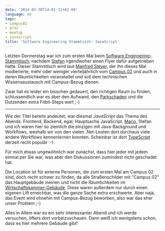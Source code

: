 ```yaml
---
date: '2014-03-30T14:01:31+02:00'
language: de
tags:
- campus02
- graz
- meetup
- javascript
title: 'Software Engineering Stammtisch: JavaScript'
---
```



Letzten Donnerstag war ich zum ersten Mal beim [Software
Enginnering-Stammtisch][1], nachdem [Stefan][5] irgendwoher einen Flyer dafür
aufgetrieben hatte. Dieser Stammtisch wird laut [Manfred Steyer][2], der ihn
dieses Mal modierierte, mehr oder weniger vierteljährlich vom [Campus 02][4] und
auch in deren Räumlichkeiten veranstaltet und soll dem technischen
Wissensaustausch mit Campus-Bezug dienen.

Zwar hat es leider ein bisschen gedauert, den richtigen Raum zu finden,
schlussendlich war es aber den Aufwand, den [Parkschaden][7] und die Dutzenden
extra Fitbit-Steps wert ;-)

-------

Wie der Titel bereits andeutet, war diesmal *JavaScript* das Thema des Abends.
Frontend, Backend, egal; Hauptsache JavaScript. [Mario][6], Stefan und ich waren
hier so ziemlich die einzigen mit Java-Background und Workflows, weshalb wir von
den vielen .Net-Leuten dort durchaus viele andere Workflows kennenlernen
konnten. Scheinbar ist dort [TypeScript][3] derzeit recht populär :-)

Für mich etwas ungewöhnlich war zunächst, dass hier jeder mit jedem
einmal per Sie war, was aber den Diskussionen zumindest nicht geschadet hat.

Die Location ist für externe Personen, die zum ersten Mal am Campus 02 sind,
doch recht schwer zu finden, da alle Straßenschilder mit "Campus 02" das
Hauptgebäude meinen und nicht die Räumlichkeiten im
[Wirtschaftskammer-Gebäude][8]. Diese waren außerdem nur durch einen eigenen
Lift erreichbar, was die ganze Sache extra erschwerte. Aber naja, das Event wird
ohnehin mit Campus-Bezug beworben, also war das eher unser Problem ;-)

Alles in Allem war es ein sehr interessanter Abend und ich werde versuchen,
öfters dort vorbeizuschauen. Dann weiß ich wenigstens schon, dass es hier
mehrere Gebäude gibt!

[1]: https://www.xing.com/events/software-engineering-stammtisch-1374956
[2]: https://www.xing.com/profile/Manfred_Steyer
[3]: http://www.typescriptlang.org/
[4]: http://www.campus02.at/DE/Homepage.aspx
[5]: https://www.xing.com/profile/Stefan_Mayer57
[6]: https://www.xing.com/profile/Mario_Zupan
[7]: https://plus.google.com/+HorstGutmann/posts/dTid5DSarHV
[8]: https://www.google.com/maps/preview?ie=UTF-8&q=Wirtschaftskammer+Steiermark&fb=1&hq=wirtschaftskammer&hnear=0x476e3587173065bb:0xfe8e8ad1d2dfdd9b,Graz,+Austria&cid=15353106613068506649&ei=cAY4U7GUFqGM7AaG4oEg&ved=0CKYBEPwSMAs
